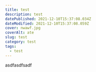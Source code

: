 ```yaml
---
title: test
description: test
datePublished: 2021-12-10T15:37:08.034Z
dateModified: 2021-12-10T15:37:08.059Z
cover: nwawf.jpg
coverAlt: ate
slug: test
category: test
tags:
  - test
---
```

asdfasdfsadf